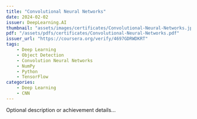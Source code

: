 ```yaml
---
title: "Convolutional Neural Networks"
date: 2024-02-02
issuer: DeepLearning.AI
thumbnail: "assets/images/certificates/Convolutional-Neural-Networks.jpg"
pdf: "/assets/pdfs/certificates/Convolutional-Neural-Networks.pdf"
issuer_url: "https://coursera.org/verify/4697GDRWDKRT"
tags:
    - Deep Learning
    - Object Detection
    - Convolution Neural Networks
    - NumPy
    - Python
    - TensorFlow
categories:
    - Deep Learning
    - CNN
---
```


Optional description or achievement details...
